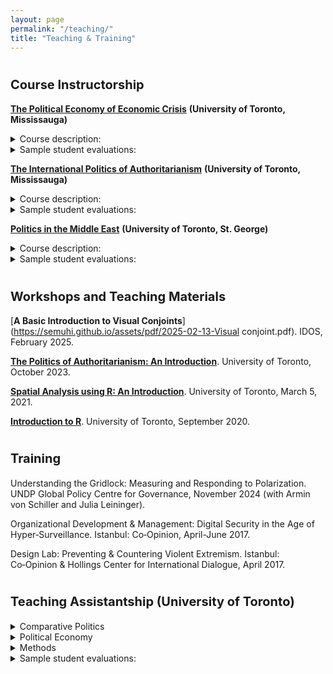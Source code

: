 ```yaml
---
layout: page
permalink: "/teaching/"
title: "Teaching & Training"
---
```


# <span style="font-size: 20px; ">Course Instructorship</span>

[**The Political Economy of Economic Crisis**](https://semuhi.github.io/assets/pdf/syllabus-crisis.pdf) **(University of Toronto, Mississauga)** 
<details> <summary> Course description: </summary>
Following an introduction to the history of global economic crises and macroeconomic fundamentals, the course will first investigate the political implications and social costs of austerity programs. What are the electoral costs of austerity measures? Who supports austerity programs and why? How do austerity measures impact political behavior and preferences for redistribution? Do they lead to increasing support for leftist or anti-mainstream parties? Then, we will discuss the international ramifications of economic crises: Do they lead to autocratization? Is the global monetary order crumbling? The primary learning outcome of this course is to expose students to timely and critical conversations about the political impact of financial crises and austerity measures at the domestic and international levels.
</details>

<details> <summary> Sample student evaluations: </summary>
<blockquote> Extremely satisfied with my experience, instructor offered an excellent space for discussion, making everyone feel comfortable, despite getting into some controversial issues related to the political implications of economic crises. </blockquote>

<blockquote> The professor created an environment in which I felt incredibly comfortable. I honestly believed in the sentiment “no stupid questions.” I never felt embarrassed when I failed to understand a concept. Prof always was very quick to respond to emails and was very understanding of the often harsh reality of student life. </blockquote>

<blockquote> Professor Semuhi was excellent in his instruction. His course content was thorough and engaging. He was extremely knowledgable and did an amazing job in passing on his knowledge. His assignments and readings were well curated and the atmosphere in his class was very conducive to learning. Discussions were well orchestrated and made sure no one felt left out or disengaged. He was also very warm and understanding and never added unnecessary burden to discourage the learning experience. </blockquote>

</details>

[**The International Politics of Authoritarianism**](https://semuhi.github.io/assets/pdf/autocrat-syllabus.pdf) **(University of Toronto, Mississauga)** 
<details> <summary> Course description: </summary>
The course will investigate the following key questions: Is there a new emerging post-liberal global order as a backlash against economic globalization? Are we experiencing a new wave of autocratization across the world at the hands of tech-savvy dictators who repress dissidents beyond their borders and disrupt democratic processes abroad? Has autocracy promotion and diffusion replaced the international efforts of democratization? Can the international community feasibly constrain autocratic regimes? This course’s primary expected learning outcome is to offer an insight into the international roots of autocratic resilience. Students will also be equipped with analytical tools to assess current policy interventions designed to contain or curtail autocratic regime practices.
</details>

<details> <summary> Sample student evaluations: </summary>
<blockquote> Hands down, best learning experience I've had at UTM. The professor is extremely engaging and provides great support to the whole class. The general mood of the class was excellent throughout, and this is thanks to the professor's excellent student management and treating us like peers. </blockquote> 

<blockquote>The overall instruction of this course was great. Professor Sinanoglu was very enthusiastic about the subject material, explained concepts very clearly, and created an environment where I could feel comfortable sharing thoughts about the course readings. </blockquote> 

<blockquote> I appreciated Professor Sinanoglu's conversational teaching style. It essentially forced us, as students, to engage with the readings rather than merely recite back what we read. The critical engagement made me think more about the implications of the readings rather than what was printed. </blockquote>

</details>

[**Politics in the Middle East**](https://semuhi.github.io/assets/pdf/syllabus-mena.pdf) **(University of Toronto, St. George)** 
<details> <summary> Course description: </summary>
The course is organized thematically but chronologically follows significant turning points. We will investigate key topics such as the legacies of colonial state on the formation of collective identities, the repercussions of patrimonial capitalism and rentier state on resource mobilization, the impact of autocratic ruling bargains on contentious politics, and the role of foreign intervention in a comparative perspective, by covering different countries under each theme. The Middle East exhibits remarkable diversity in economic development, social mobilizations, and state capacity. This course's primary expected learning outcome is to capture this intra-regional variation and deconstruct blanket explanations for the region's politics. Students will be encouraged to be attentive to social mobilizations under different types of autocratic ruling bargains. Lastly, through in-class discussions and debates with guests, students will follow current regional events to identify prominent actors, events, and institutions, especially in social mobilizations.
</details>

<details> <summary> Sample student evaluations: </summary>
<blockquote> The professor created an optimal learning environment that stimulates critical thinking and discussion. Engagement with the students was optimal, and the learning experience was professional and inclusive. The professor made sure all students were engaged with the content and made effective accommodations to ensure optimal learning.</blockquote>

<blockquote> The instructor offered assistance of all kinds, from office hours at the students' preferred times, generous extensions when work in the semester was piling up, and feedback on every assignment that helped to improve for future assignments. </blockquote>

<blockquote> One of the best professors, very well versed in Middle Eastern politics. The professor was brilliant and enthusiastic. </blockquote>
</details>

# <span style="font-size: 20px; ">Workshops and Teaching Materials</span>

[**A Basic Introduction to Visual Conjoints**](https://semuhi.github.io/assets/pdf/2025-02-13-Visual conjoint.pdf). IDOS, February 2025.

[**The Politics of Authoritarianism: An Introduction**](https://rpubs.com/semuhisinanoglu/autocracy-intro). University of Toronto, October 2023. 

[**Spatial Analysis using R: An Introduction**](https://semuhi.github.io/uoft-spatial/slides#1). University of Toronto, March 5, 2021. 

[**Introduction to R**](https://semuhi.github.io/intro-to-r/). University of Toronto, September 2020. 

# <span style="font-size: 20px; ">Training</span>

Understanding the Gridlock: Measuring and Responding to Polarization. UNDP Global Policy Centre for Governance, November 2024 (with Armin von Schiller and Julia Leininger).

Organizational Development & Management: Digital Security in the Age of Hyper‑Surveillance. Istanbul: Co‑Opinion, April-June 2017.

Design Lab: Preventing & Countering Violent Extremism. Istanbul: Co‑Opinion & Hollings Center for International Dialogue, April 2017.

# <span style="font-size: 20px; ">Teaching Assistantship (University of Toronto) </span>

<details> <summary> Comparative Politics </summary>

- State, Society and Power in Comparative Perspective <br>
- Comparative Politics: Revolution, Democracy and Authoritarianism <br>
- Democracy, Dictatorship, War and Peace: An Introduction <br>
- Public Opinion and Voting

</details>

<details> <summary> Political Economy </summary>

- Global Political Economy: Policy and Analysis <br>
- Politics of Development <br>
- U.S. Government and Politics 

</details>

<details> <summary> Methods </summary>

- Statistics for Political Scientists <br>
- Thinking Through Research Design <br>
- Using Data to Understand Politics and Society <br>
- Introduction to Quantitative Reasoning

</details>

<details> <summary> Sample student evaluations: </summary>
<blockquote> Semuhi is the best TA I had since I started university, he is dedicated to making the tutorial session as fun and educative as possible, he always came prepared for tutorials, organized small debates, games, and other interactive ways to help students engage with the material seen in class. He went beyond all expectations by proposing his students send their intro so that he could give us additional feedback before we submitted our essays.</blockquote>

<blockquote> I think his main strength was that he was able to create an inclusive environment and establish a lively discussion that kept me interested in the concepts that were being discussed. These tutorial sections actually made me look forward to this class.</blockquote>

<blockquote> Semuhi was extremely supportive, approachable, kind, and encouraging while still challenging students. This not only created an excellent learning environment but motivated students to succeed.</blockquote>

<blockquote> Excellent grasp of the material and an ability to synthesize complex ideas, so the class understood the essence of the ideas. He is very generous with his time to explain and help students. Great teacher and very smooth delivery.</blockquote>

</details>
